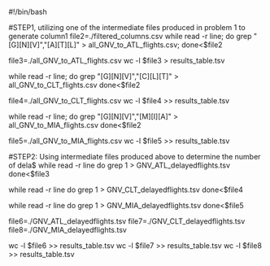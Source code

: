 

#!/bin/bash


#STEP1, utilizing one of the intermediate files produced in problem 1 to generate column1
file2=./filtered_columns.csv
while read -r line;
do
grep \"[G][N][V]\"\,\"[A][T][L]\"  > all_GNV_to_ATL_flights.csv;
done<$file2

file3=./all_GNV_to_ATL_flights.csv
wc -l $file3 > results_table.tsv

while read -r line;
do
grep \"[G][N][V]\"\,\"[C][L][T]\" > all_GNV_to_CLT_flights.csv
done<$file2

file4=./all_GNV_to_CLT_flights.csv
wc -l $file4 >> results_table.tsv

while read -r line;
do
grep \"[G][N][V]\"\,\"[M][I][A]\" > all_GNV_to_MIA_flights.csv
done<$file2

file5=./all_GNV_to_MIA_flights.csv
wc -l $file5 >> results_table.tsv

#STEP2: Using intermediate files produced above to determine the number of dela$
while read -r line
do
grep 1 > GNV_ATL_delayedflights.tsv
done<$file3

while read -r line
do
grep 1 > GNV_CLT_delayedflights.tsv
done<$file4

while read -r line
do
grep 1 > GNV_MIA_delayedflights.tsv
done<$file5

file6=./GNV_ATL_delayedflights.tsv
file7=./GNV_CLT_delayedflights.tsv
file8=./GNV_MIA_delayedflights.tsv


wc -l $file6 >> results_table.tsv
wc -l $file7 >> results_table.tsv
wc -l $file8 >> results_table.tsv
